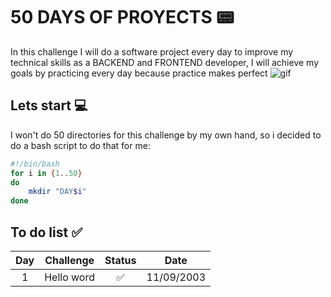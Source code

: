 # 50 DAYS OF PROYECTS 📟
In this challenge I will do a software project every day to improve my technical skills as a BACKEND and FRONTEND developer, I will achieve my goals by practicing every day because practice makes perfect
![gif](https://i.pinimg.com/originals/bb/5e/47/bb5e47498772c0628f6dc7f26a6af28c.gif )

## Lets start 💻
I won't do 50 directories for this challenge by my own hand, so i decided to do a bash script to do that for me: 
```bash
#!/bin/bash
for i in {1..50}
do 
    mkdir "DAY$i"
done
```
## To do list ✅
|Day   | Challenge      | Status |Date        |
|:----:| :-------------:|:------:|:----------:|
|   1  | Hello word     |✅     | 11/09/2003 |

